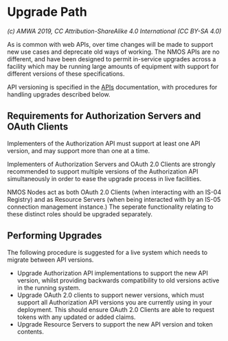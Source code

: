 # Upgrade Path

_(c) AMWA 2019, CC Attribution-ShareAlike 4.0 International (CC BY-SA 4.0)_

As is common with web APIs, over time changes will be made to support new use cases and deprecate old ways of working. The NMOS APIs are no 
different, and have been designed to permit in-service upgrades across a facility which may be running large amounts of equipment with support 
for different versions of these specifications.

API versioning is specified in the [APIs](2.0.%20APIs.md) documentation, with procedures for handling upgrades described below.

## Requirements for Authorization Servers and OAuth Clients

Implementers of the Authorization API must support at least one API version, and may support more than one at a time.

Implementers of Authorization Servers and OAuth 2.0 Clients are strongly recommended to support multiple versions of the Authorization API 
simultaneously in order to ease the upgrade process in live facilities.

NMOS Nodes act as both OAuth 2.0 Clients (when interacting with an IS-04 Registry) and as Resource Servers (when being interacted with by an 
IS-05 connection management instance.) The seperate functionality relating to these distinct roles should be upgraded separately.

## Performing Upgrades

The following procedure is suggested for a live system which needs to migrate between API versions.

* Upgrade Authorization API implementations to support the new API version, whilst providing backwards compatibility to old versions active in 
the running system.
* Upgrade OAuth 2.0 clients to support newer versions, which must support all Authorization API versions you are currently using in your 
deployment. This should ensure OAuth 2.0 Clients are able to request tokens with any updated or added claims.
* Upgrade Resource Servers to support the new API version and token contents.